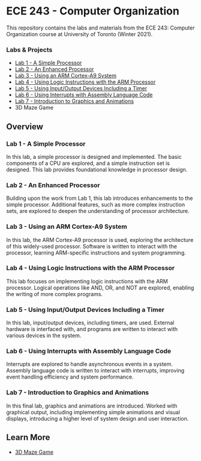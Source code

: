 # ECE 243 - Computer Organization
This repository contains the labs and materials from the ECE 243: Computer Organization course at University of Toronto (Winter 2021). 

### Labs & Projects
- [Lab 1 - A Simple Processor](./Lab1-A-Simple-Processor/)
- [Lab 2 - An Enhanced Processor](./Lab2-An-Enhanced-Processor)
- [Lab 3 - Using an ARM Cortex-A9 System](./Lab3-Using-an-ARM-Cortex-A9-System)
- [Lab 4 - Using Logic Instructions with the ARM Processor](./Lab4-Using-Logic-Instructions-with-the-ARM-Processor)
- [Lab 5 - Using Input/Output Devices Including a Timer](./Lab5-Using-Input-Output-Devices-Including-a-Timer)
- [Lab 6 - Using Interrupts with Assembly Language Code](Lab6-Using-Interrupts-with-Assembly-Language-Code)
- [Lab 7 - Introduction to Graphics and Animations](Lab7-Introduction-to-Graphics-and-Animations)
- 3D Maze Game

## Overview
### **Lab 1 - A Simple Processor**
In this lab, a simple processor is designed and implemented. The basic components of a CPU are explored, and a simple instruction set is designed. This lab provides foundational knowledge in processor design.

### Lab 2 - An Enhanced Processor
Building upon the work from Lab 1, this lab introduces enhancements to the simple processor. Additional features, such as more complex instruction sets, are explored to deepen the understanding of processor architecture.

### Lab 3 - Using an ARM Cortex-A9 System
In this lab, the ARM Cortex-A9 processor is used, exploring the architecture of this widely-used processor. Software is written to interact with the processor, learning ARM-specific instructions and system programming.

### Lab 4 - Using Logic Instructions with the ARM Processor
This lab focuses on implementing logic instructions with the ARM processor. Logical operations like AND, OR, and NOT are explored, enabling the writing of more complex programs.

### Lab 5 - Using Input/Output Devices Including a Timer
In this lab, input/output devices, including timers, are used. External hardware is interfaced with, and programs are written to interact with various devices in the system.

### Lab 6 - Using Interrupts with Assembly Language Code
Interrupts are explored to handle asynchronous events in a system. Assembly language code is written to interact with interrupts, improving event handling efficiency and system performance.

### Lab 7 - Introduction to Graphics and Animations
In this final lab, graphics and animations are introduced. Worked with graphical output, including implementing simple animations and visual displays, introducing a higher level of system design and user interaction.

## Learn More
- [3D Maze Game](https://d-uzun.wixsite.com/deniz-uzun/post/3d-maze-game)
